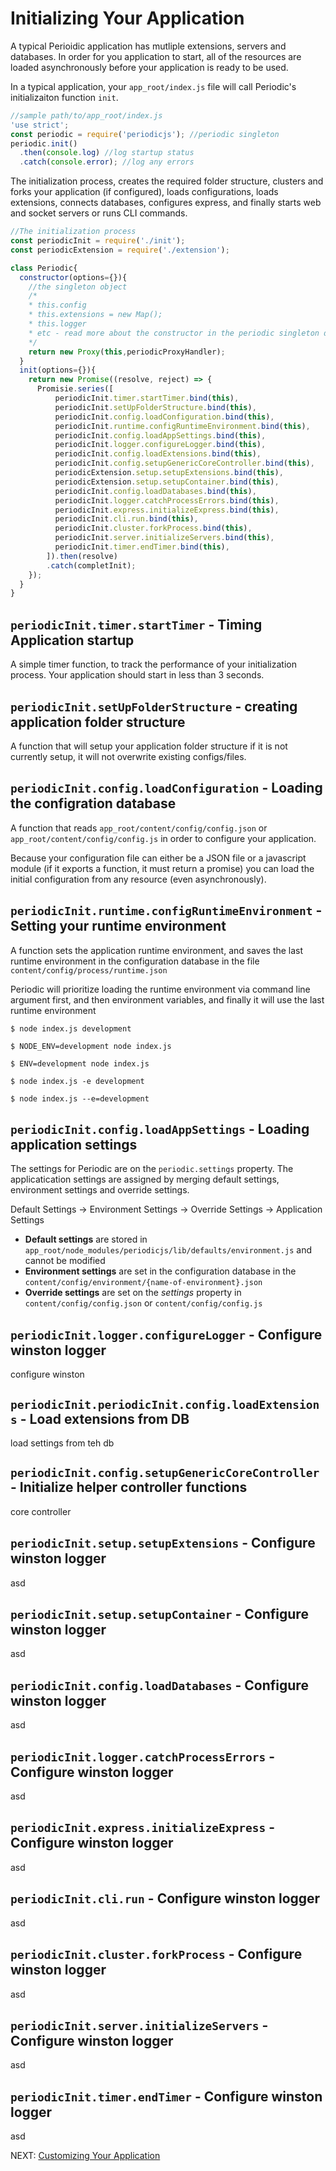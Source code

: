 # Initializing Your Application

A typical Perioidic application has mutliple extensions, servers and databases. In order for you application to start, all of the resources are loaded asynchronously before your application is ready to be used.

In a typical application, your `app_root/index.js` file will call Periodic's initializaiton function `init`.

```javascript
//sample path/to/app_root/index.js
'use strict';
const periodic = require('periodicjs'); //periodic singleton
periodic.init()
  .then(console.log) //log startup status
  .catch(console.error); //log any errors
```

The initialization process, creates the required folder structure, clusters and forks your application (if configured), loads configurations, loads extensions, connects databases, configures express, and finally starts web and socket servers or runs CLI commands.

```javascript
//The initialization process
const periodicInit = require('./init');
const periodicExtension = require('./extension');

class Periodic{
  constructor(options={}){
    //the singleton object
    /*
    * this.config
    * this.extensions = new Map();
    * this.logger
    * etc - read more about the constructor in the periodic singleton documentation
    */
    return new Proxy(this,periodicProxyHandler);
  }
  init(options={}){
    return new Promise((resolve, reject) => {
      Promisie.series([
          periodicInit.timer.startTimer.bind(this),
          periodicInit.setUpFolderStructure.bind(this),
          periodicInit.config.loadConfiguration.bind(this),
          periodicInit.runtime.configRuntimeEnvironment.bind(this),
          periodicInit.config.loadAppSettings.bind(this),
          periodicInit.logger.configureLogger.bind(this),
          periodicInit.config.loadExtensions.bind(this),
          periodicInit.config.setupGenericCoreController.bind(this),
          periodicExtension.setup.setupExtensions.bind(this),
          periodicExtension.setup.setupContainer.bind(this),
          periodicInit.config.loadDatabases.bind(this),
          periodicInit.logger.catchProcessErrors.bind(this),
          periodicInit.express.initializeExpress.bind(this),
          periodicInit.cli.run.bind(this),
          periodicInit.cluster.forkProcess.bind(this),
          periodicInit.server.initializeServers.bind(this),
          periodicInit.timer.endTimer.bind(this),
        ]).then(resolve)
        .catch(completInit);
    });
  }
}
```

## `periodicInit.timer.startTimer` - Timing Application startup

A simple timer function, to track the performance of your initialization process. Your application should start in less than 3 seconds.

## `periodicInit.setUpFolderStructure` - creating application folder structure 

A function that will setup your application folder structure if it is not currently setup, it will not overwrite existing configs/files.

## `periodicInit.config.loadConfiguration` - Loading the configration database 

A function that reads `app_root/content/config/config.json` or `app_root/content/config/config.js` in order to configure your application.

Because your configuration file can either be a JSON file or a javascript module (if it exports a function, it must return a promise) you can load the initial configuration from any resource (even asynchronously).


## `periodicInit.runtime.configRuntimeEnvironment` - Setting your runtime environment

A function sets the application runtime environment, and saves the last runtime environment in the configuration database in the file `content/config/process/runtime.json`

Periodic will prioritize loading the runtime environment via command line argument first, and then environment variables, and finally it will use the last runtime environment

```
$ node index.js development
```
```
$ NODE_ENV=development node index.js
```
```
$ ENV=development node index.js
```
```
$ node index.js -e development
```
```
$ node index.js --e=development
```

## `periodicInit.config.loadAppSettings` - Loading application settings

The settings for Periodic are on the `periodic.settings` property. The applicatication settings are assigned by merging default settings, environment settings and override settings.

Default Settings -> Environment Settings -> Override Settings -> Application Settings

* **Default settings** are stored in  `app_root/node_modules/periodicjs/lib/defaults/environment.js` and cannot be modified
* **Environment settings** are set in the configuration database in the `content/config/environment/{name-of-environment}.json`
* **Override settings** are set on the _settings_ property in `content/config/config.json` or `content/config/config.js`


## `periodicInit.logger.configureLogger` - Configure winston logger

configure winston

## `periodicInit.periodicInit.config.loadExtensions` - Load extensions from DB

load settings from teh db

## `periodicInit.config.setupGenericCoreController` - Initialize helper controller functions

core controller

## `periodicInit.setup.setupExtensions` - Configure winston logger

asd

## `periodicInit.setup.setupContainer` - Configure winston logger

asd

## `periodicInit.config.loadDatabases` - Configure winston logger

asd

## `periodicInit.logger.catchProcessErrors` - Configure winston logger

asd
## `periodicInit.express.initializeExpress` - Configure winston logger

asd

## `periodicInit.cli.run` - Configure winston logger

asd

## `periodicInit.cluster.forkProcess` - Configure winston logger

asd

## `periodicInit.server.initializeServers` - Configure winston logger

asd

## `periodicInit.timer.endTimer` - Configure winston logger

asd


NEXT: [ Customizing Your Application ](https://github.com/typesettin/periodicjs/blob/master/doc/overview/05-customization.md)
